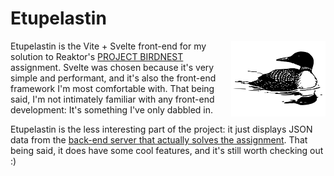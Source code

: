 # Etupelastin

<img align="right" width="30%" src="src/loon.svg" alt="Loon.">

Etupelastin is the Vite + Svelte front-end for my solution to Reaktor's [PROJECT BIRDNEST](https://assignments.reaktor.com/birdnest/)
assignment. Svelte was chosen because it's very simple and performant, and it's
also the front-end framework I'm most comfortable with. That being said, I'm not
intimately familiar with any front-end development: It's something I've only dabbled in.

Etupelastin is the less interesting part of the project: it just displays JSON data
from the [back-end server that actually solves the assignment](https://github.com/bluelhf/Takapelastin). That being said, it does
have some cool features, and it's still worth checking out :)

